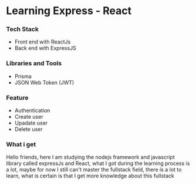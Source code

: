 # Learning Express - React 

### Tech Stack
- Front end with ReactJs 
- Back end with ExpressJS

### Libraries and Tools
- Prisma
- JSON Web Token (JWT)

### Feature 
- Authentication 
- Create user
- Upadate user
- Delete user

### What i get
  
Hello friends, here I am studying the nodejs framework and javascript library called expressJs and React, what I got during the learning process is a lot, maybe for now I still can't master the fullstack field, there is a lot to learn, what is certain is that I get more knowledge about this fullstack
